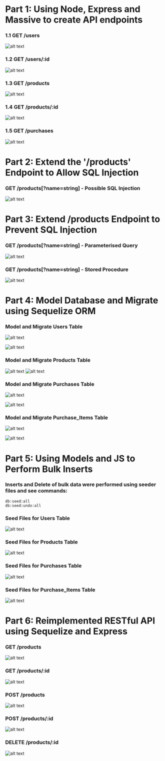# Part 1: Using Node, Express and Massive to create API endpoints

### 1.1 GET /users
![alt text](2019-tudublin-cmpu4023/blob/C15755031-wks-1/worksheets/1-rest-sql-orm/screenshots/1.1_displayUsersInfo.PNG "1.1_displayUsersInfo")

### 1.2 GET /users/:id
![alt text](https://github.com/nicolamahon/2019-tudublin-cmpu4023/blob/C15755031-wks-1/worksheets/1-rest-sql-orm/screenshots/1.2_displaySpecificUserInfoByID.PNG  "1.2_displaySpecificUserInfoByID")

### 1.3 GET /products
![alt text](https://github.com/nicolamahon/2019-tudublin-cmpu4023/blob/C15755031-wks-1/worksheets/1-rest-sql-orm/screenshots/1.3_allProductsDESC.PNG  "1.3_allProductsDESC")

### 1.4 GET /products/:id
![alt text](https://github.com/nicolamahon/2019-tudublin-cmpu4023/blob/C15755031-wks-1/worksheets/1-rest-sql-orm/screenshots/1.4_displaySpecificProductByID.PNG  "1.4_displaySpecificProductByID")

### 1.5 GET /purchases
![alt text](https://github.com/nicolamahon/2019-tudublin-cmpu4023/blob/C15755031-wks-1/worksheets/1-rest-sql-orm/screenshots/1.5_displayAllPurchaseItems.PNG  "1.5_displayAllPurchaseItems")

# Part 2: Extend the '/products' Endpoint to Allow SQL Injection

### GET /products[?name=string] - Possible SQL Injection
![alt text](https://github.com/nicolamahon/2019-tudublin-cmpu4023/blob/C15755031-wks-1/worksheets/1-rest-sql-orm/screenshots/2_getProductByID_SQLinjection.PNG  "2_getProductByID_SQLinjection")

# Part 3: Extend /products Endpoint to Prevent SQL Injection

### GET /products[?name=string] - Parameterised Query
![alt text](https://github.com/nicolamahon/2019-tudublin-cmpu4023/blob/C15755031-wks-1/worksheets/1-rest-sql-orm/screenshots/3.1_parameterisedQuery.PNG  "3.1_parameterisedQuery")

### GET /products[?name=string] - Stored Procedure
![alt text](https://github.com/nicolamahon/2019-tudublin-cmpu4023/blob/C15755031-wks-1/worksheets/1-rest-sql-orm/screenshots/3.2_storedProcedure.PNG  "3.2_storedProcedure")

# Part 4: Model Database and Migrate using Sequelize ORM

### Model and Migrate Users Table
![alt text](https://github.com/nicolamahon/2019-tudublin-cmpu4023/blob/C15755031-wks-1/worksheets/1-rest-sql-orm/screenshots/4_modelUsers.PNG  "4_modelUsers")

![alt text](https://github.com/nicolamahon/2019-tudublin-cmpu4023/blob/C15755031-wks-1/worksheets/1-rest-sql-orm/screenshots/4_migrateUsers.PNG  "4_migrateUsers")

### Model and Migrate Products Table
![alt text](https://github.com/nicolamahon/2019-tudublin-cmpu4023/blob/C15755031-wks-1/worksheets/1-rest-sql-orm/screenshots/4_modelProducts.PNG  "4_modelProducts")
![alt text](https://github.com/nicolamahon/2019-tudublin-cmpu4023/blob/C15755031-wks-1/worksheets/1-rest-sql-orm/screenshots/4_migrateProducts.PNG  "4_migrateProducts")

### Model and Migrate Purchases Table
![alt text](https://github.com/nicolamahon/2019-tudublin-cmpu4023/blob/C15755031-wks-1/worksheets/1-rest-sql-orm/screenshots/4_modelPurchases.PNG  "4_modelPurchases")

![alt text](https://github.com/nicolamahon/2019-tudublin-cmpu4023/blob/C15755031-wks-1/worksheets/1-rest-sql-orm/screenshots/4_migratePurchases.PNG  "4_migratePurchases")

### Model and Migrate Purchase_Items Table
![alt text](https://github.com/nicolamahon/2019-tudublin-cmpu4023/blob/C15755031-wks-1/worksheets/1-rest-sql-orm/screenshots/4_modelPurchaseItems.PNG  "4_modelPurchaseItems")

![alt text](https://github.com/nicolamahon/2019-tudublin-cmpu4023/blob/C15755031-wks-1/worksheets/1-rest-sql-orm/screenshots/4_migratePurchaseItems.PNG  "4_migratePurchaseItems")

# Part 5: Using Models and JS to Perform Bulk Inserts

### Inserts and Delete of bulk data were performed using seeder files and see commands: 
```
db:seed:all
db:seed:undo:all
```

### Seed Files for Users Table
![alt text](https://github.com/nicolamahon/2019-tudublin-cmpu4023/blob/C15755031-wks-1/worksheets/1-rest-sql-orm/screenshots/5_bulkInsertsUsers.PNG  "5_bulkInsertsUsers")

### Seed Files for Products Table
![alt text](https://github.com/nicolamahon/2019-tudublin-cmpu4023/blob/C15755031-wks-1/worksheets/1-rest-sql-orm/screenshots/5_bulkInsertsProducts.PNG  "5_bulkInsertsProducts")

### Seed Files for Purchases Table
![alt text](https://github.com/nicolamahon/2019-tudublin-cmpu4023/blob/C15755031-wks-1/worksheets/1-rest-sql-orm/screenshots/5_bulkInsertsPurchases.PNG  "5_bulkInsertsPurchases")

### Seed Files for Purchase_Items Table
![alt text](https://github.com/nicolamahon/2019-tudublin-cmpu4023/blob/C15755031-wks-1/worksheets/1-rest-sql-orm/screenshots/5_bulkInsertsPurchaseItems.PNG  "5_bulkInsertsPurchaseItems")

# Part 6: Reimplemented RESTful API using Sequelize and Express

### GET /products
![alt text](https://github.com/nicolamahon/2019-tudublin-cmpu4023/blob/C15755031-wks-1/worksheets/1-rest-sql-orm/screenshots/6.1_listAllProducts.PNG  "6.1_listAllProducts")

### GET /products/:id
![alt text](https://github.com/nicolamahon/2019-tudublin-cmpu4023/blob/C15755031-wks-1/worksheets/1-rest-sql-orm/screenshots/6.2_displaySpecificProductByID.PNG  "6.2_displaySpecificProductByID")

### POST /products
![alt text](https://github.com/nicolamahon/2019-tudublin-cmpu4023/blob/C15755031-wks-1/worksheets/1-rest-sql-orm/screenshots/6.3_createNewProduct.PNG  "6.3_createNewProduct")

### POST /products/:id
![alt text](https://github.com/nicolamahon/2019-tudublin-cmpu4023/blob/C15755031-wks-1/worksheets/1-rest-sql-orm/screenshots/6.4_updateExistingProduct.PNG  "6.4_updateExistingProduct")

### DELETE /products/:id
![alt text](https://github.com/nicolamahon/2019-tudublin-cmpu4023/blob/C15755031-wks-1/worksheets/1-rest-sql-orm/screenshots/6.5_deleteExistingProduct.PNG  "6.5_deleteExistingProduct")
